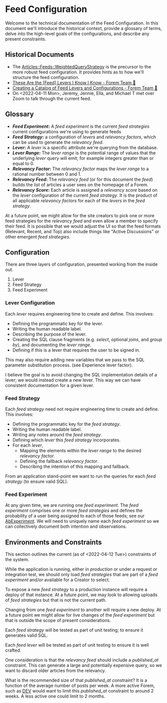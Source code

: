 # Feed Configuration

Welcome to the technical documentation of the Feed Configuration. In this
document we'll introduce the historical context, provide a glossary of terms,
delve into the high-level goals of the configurations, and describe any present
constraints.

## Historical Documents

- The
  [Articles::Feeds::WeightedQueryStrategy](https://github.com/forem/forem/blob/de2edee07d824a34e5c5445d455b1f8086bd127d/app/services/articles/feeds/weighted_query_strategy.rb)
  is the precursor to the more robust feed configuration. It provides hints as
  to how we'll structure the feed configuration.
- [These Are the [Feed] Levers I Know I Know - Forem Team 🌱](https://forem.team/jeremy/these-are-the-feed-levers-i-know-i-know-293m)
- [Creating a Catalog of Feed Levers and Configurations - Forem Team 🌱](https://forem.team/jeremy/creating-a-catalog-of-feed-levers-and-configurations-nnk)
- On <2022-04-11 Mon>, Jeremy, Jennie, Ella, and Michael T met over Zoom to talk
  through the current feed.

## Glossary

- **_Feed Experiment_:** A _feed experiment_ is the current _feed strategies_
  current configurations we're using to generate feeds
- **_Feed Strategy_:** a configuration of _levers_ and _relevancy factors_,
  which can be used to generate the _relevancy feed_.
- **_Lever_:** A _lever_ is a specific attribute we're querying from the
  database.
- **_Lever Range_:** The _lever range_ is the potential range of values that the
  underlying _lever_ query will emit; for example integers greater than or equal
  to 0.
- **_Relevancy Factor_:** The _relevancy factor_ maps the _lever range_ to a
  rational number between 0 and 1.
- **_Relevancy Feed_:** The _relevancy feed_ (or for this document the _feed_)
  builds the list of articles a user sees on the homepage of a Forem.
- **_Relevancy Score_:** Each article is assigned a _relevancy score_ based on
  the _lever_ configuration of the current _feed strategy_. It is the product of
  all applicable _relevancy factors_ for each of the _levers_ in the _feed
  strategy_.

At a future point, we might allow for the site creators to pick one or more feed
strategies for the _relevancy feed_ and even allow a member to specify their
feed. It is possible that we would adjust the UI so that the feed formats
(Relevant, Recent, and Top) also include things like "Active Discussions" or
other emergent _feed strategies_.

## Configuration

There are three layers of configuration, presented working from the inside out.

1.  Lever
2.  Feed Strategy
3.  Feed Experiment

### Lever Configuration

Each _lever_ requires engineering time to create and define. This involves:

- Defining the programmatic key for the lever.
- Writing the human readable label.
- Describing the purpose of the lever.
- Creating the SQL clause fragments (e.g. _select_, optional _joins_, and _group
  by_), and documenting the _lever range_.
- Defining if this is a lever that requires the user to be signed in.

This may also require adding new variables that we pass to the SQL parameter
substitution process. (see Experience lever factor).

I believe the goal is to avoid changing the SQL implementation details of a
lever; we would instead create a new lever. This way we can have consistent
documentation for a given lever.

### Feed Strategy

Each _feed strategy_ need not require engineering time to create and define.
This involves:

- Defining the programmatic key for the _feed strategy_.
- Writing the human readable label.
- Writing any notes around the _feed strategy_.
- Defining which _lever_ this _feed strategy_ incorporates.
- For each _lever_,
  - Mapping the elements within the _lever range_ to the desired _relevancy
    factor_.
  - Defining the fallback _relevancy factor_.
  - Describing the intention of this mapping and fallback.

From an application stand-point we want to run the queries for each _feed
strategy_ (to ensure valid SQL).

### Feed Experiment

At any given time, we are running one _feed experiment_. The _feed experiment_
comprises one or more _feed strategies_ and defines the probability of a user
being assigned to each of those feeds; see our
[AbExperiment](https://github.com/forem/forem/blob/main/app/models/ab_experiment.rb).
We will need to uniquely name each _feed experiment_ so we can collectively
document both intention and observations.

## Environments and Constraints

This section outlines the current (as of <2022-04-12 Tue>) constraints of the
system.

While the application is running, either in _production_ or under a request or
integration test, we should only load _feed strategies_ that are part of a _feed
experiment_ and/or available for a Creator to select.

To expose a new _feed strategy_ to a production instance will require a deploy
of that instance. At a future point, we may look to allowing uploads of _feed
strategies_ but that is not the current path.

Changing from one _feed experiment_ to another will require a new deploy. At a
future point we might allow for live changes of the _feed experiment_ but that
is outside the scope of present considerations.

Each _feed strategy_ will be tested as part of unit testing; to ensure it
generates valid SQL.

Each _feed lever_ will be tested as part of unit testing to ensure it is well
crafted.

One consideration is that the _relevancy feed_ should include a _published_at_
constraint. This can generate a large and potentially expensive query, so we
want to discard older articles from the relevancy.

What is the recommended size of that _published_at_ constraint? It is a function
of the average number of posts per week. A more active Forem, such as
[DEV](https://dev.to) would want to limit this _published_at_ constraint to
around 2 weeks. A less active one could limit to 2 months.
